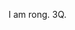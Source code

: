 ﻿---
layout: "post"
date:   2023-06-04 10:06:18 +0800 
MVauthor: Rong
categories: "My-blogs"
permalink: /:categories/:day/:month/:year/:title.html
---
I am rong. 3Q.
